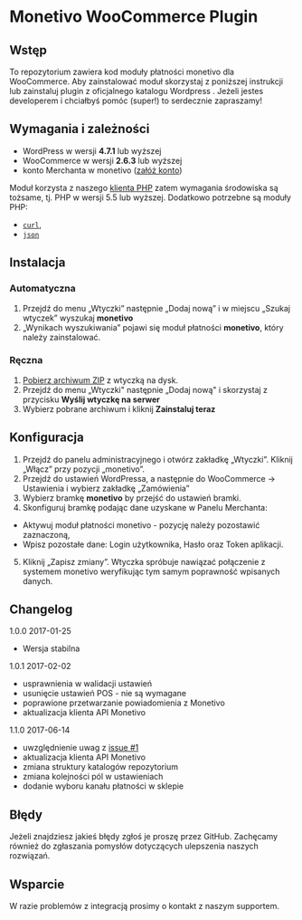 # Monetivo WooCommerce Plugin

## Wstęp

To repozytorium zawiera kod moduły płatności monetivo dla WooCommerce. 
Aby zainstalować moduł skorzystaj z poniższej instrukcji lub zainstaluj plugin z oficjalnego katalogu Wordpress <url>.
Jeżeli jestes developerem i chciałbyś pomóc (super!) to serdecznie zapraszamy! 

## Wymagania i zależności

- WordPress w wersji **4.7.1** lub wyższej
- WooCommerce w wersji **2.6.3** lub wyższej
- konto Merchanta w monetivo ([załóż konto](https://merchant.monetivo.com/register))

Moduł korzysta z naszego [klienta PHP](https://github.com/monetivo/monetivo-php) zatem wymagania środowiska są tożsame, tj. PHP w wersji 5.5 lub wyższej.
Dodatkowo potrzebne są moduły PHP:
- [`curl`](https://secure.php.net/manual/en/book.curl.php),
- [`json`](https://secure.php.net/manual/en/book.json.php)

## Instalacja

### Automatyczna
1. Przejdź do menu „Wtyczki” następnie „Dodaj nową” i w miejscu „Szukaj wtyczek”  wyszukaj **monetivo**
2. „Wynikach wyszukiwania” pojawi się moduł płatności **monetivo**, który należy zainstalować.

### Ręczna
1. [Pobierz archiwum ZIP](https://github.com/monetivo/monetivo-woocommerce/archive/master.zip) z wtyczką na dysk.
2. Przejdź do menu „Wtyczki" następnie „Dodaj nową" i skorzystaj z przycisku **Wyślij wtyczkę na serwer**
3. Wybierz pobrane archiwum i kliknij **Zainstaluj teraz**

## Konfiguracja
1.	Przejdź do panelu administracyjnego i otwórz zakładkę „Wtyczki”. Kliknij „Włącz” przy pozycji „monetivo”.
2.	Przejdź do ustawień WordPressa, a następnie do WooCommerce -> Ustawienia i wybierz  zakładkę „Zamówienia”
3. Wybierz bramkę **monetivo** by przejść do ustawień bramki.
4.	Skonfiguruj bramkę podając dane uzyskane w Panelu Merchanta:
   - Aktywuj moduł płatności monetivo - pozycję należy pozostawić zaznaczoną,
   - Wpisz pozostałe dane: Login użytkownika, Hasło oraz Token aplikacji.
5.   Kliknij „Zapisz zmiany”. Wtyczka spróbuje nawiązać połączenie z systemem monetivo weryfikując tym samym poprawność wpisanych danych.

## Changelog

1.0.0 2017-01-25

- Wersja stabilna

1.0.1 2017-02-02
- usprawnienia w walidacji ustawień
- usunięcie ustawień POS - nie są wymagane
- poprawione przetwarzanie powiadomienia z Monetivo
- aktualizacja klienta API Monetivo

1.1.0 2017-06-14
- uwzględnienie uwag z [issue #1](https://github.com/monetivo/monetivo-woocommerce/issues/1)
- aktualizacja klienta API Monetivo
- zmiana struktury katalogów repozytorium
- zmiana kolejności pól w ustawieniach
- dodanie wyboru kanału płatności w sklepie

## Błędy

Jeżeli znajdziesz jakieś błędy zgłoś je proszę przez GitHub. Zachęcamy również do zgłaszania pomysłów dotyczących ulepszenia naszych rozwiązań.

## Wsparcie
W razie problemów z integracją prosimy o kontakt z naszym supportem. 